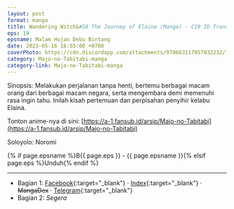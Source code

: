 ```yaml
---
layout: post
format: manga
title: Wandering Witch&#58 The Journey of Elaina (Manga) - C19 ID Translation
eps: 19
epsname: Malam Hujan Debu Bintang
date: 2023-05-16 16:55:00 +0700
coverPhoto: https://cdn.discordapp.com/attachments/970663117057032232/1107969448796753940/b19.png
category: Majo-no-Tabitabi-manga
category-link: Majo-no-Tabitabi-manga
---
```


Sinopsis: Melakukan perjalanan tanpa henti, bertemu berbagai macam orang dari berbagai macam negara, serta mengembara demi memenuhi rasa ingin tahu. Inilah kisah pertemuan dan perpisahan penyihir kelabu Elaina.

Tonton anime-nya di sini: [https://a-1.fansub.id/arsip/Majo-no-Tabitabi](https://a-1.fansub.id/arsip/Majo-no-Tabitabi)

Soloyolo: Noromi

{% if page.epsname %}B{{ page.eps }} - {{ page.epsname }}{% elsif page.eps %}Unduh{% endif %}

---
- Bagian 1: [Facebook](https://www.facebook.com/a1fansub/posts/pfbid0DNLNTgf82BuvLCFgGzzhYRyaq6wBCSJvn7dC2woYxDfUm9DdxpmBA5YWATU2vkZrl){:target="_blank"} &middot; [Index](https://bit.ly/elainabab19-1){:target="_blank"} &middot; ~~MangaDex~~ &middot; [Telegram](https://t.me/a1fansubweeklies/290){:target="_blank"}
- Bagian 2: _Segera_

